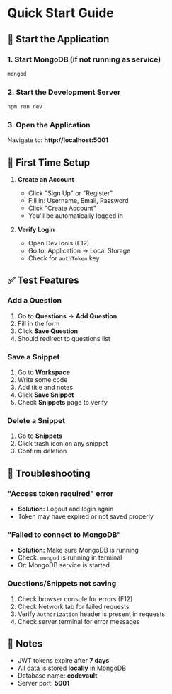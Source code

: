 # Quick Start Guide

## 🚀 Start the Application

### 1. Start MongoDB (if not running as service)
```bash
mongod
```

### 2. Start the Development Server
```bash
npm run dev
```

### 3. Open the Application
Navigate to: **http://localhost:5001**

## 🔐 First Time Setup

1. **Create an Account**
   - Click "Sign Up" or "Register"
   - Fill in: Username, Email, Password
   - Click "Create Account"
   - You'll be automatically logged in

2. **Verify Login**
   - Open DevTools (F12)
   - Go to: Application → Local Storage
   - Check for `authToken` key

## ✅ Test Features

### Add a Question
1. Go to **Questions** → **Add Question**
2. Fill in the form
3. Click **Save Question**
4. Should redirect to questions list

### Save a Snippet
1. Go to **Workspace**
2. Write some code
3. Add title and notes
4. Click **Save Snippet**
5. Check **Snippets** page to verify

### Delete a Snippet
1. Go to **Snippets**
2. Click trash icon on any snippet
3. Confirm deletion

## 🐛 Troubleshooting

### "Access token required" error
- **Solution:** Logout and login again
- Token may have expired or not saved properly

### "Failed to connect to MongoDB"
- **Solution:** Make sure MongoDB is running
- Check: `mongod` is running in terminal
- Or: MongoDB service is started

### Questions/Snippets not saving
1. Check browser console for errors (F12)
2. Check Network tab for failed requests
3. Verify `Authorization` header is present in requests
4. Check server terminal for error messages

## 📝 Notes

- JWT tokens expire after **7 days**
- All data is stored **locally** in MongoDB
- Database name: **codevault**
- Server port: **5001**
